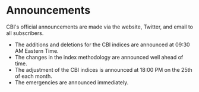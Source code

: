 # Announcements

CBI's official announcements are made via the website, Twitter, and email to all subscribers.&#x20;

* The additions and deletions for the CBI indices are announced at 09:30 AM Eastern Time.
* The changes in the index methodology are announced well ahead of time.
* The adjustment of the CBI indices is announced at 18:00 PM on the 25th of each month.&#x20;
* The emergencies are announced immediately.
